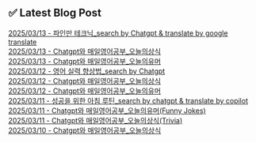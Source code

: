 
## ✅ Latest Blog Post
 
[2025/03/13 - 파인만 테크닉_search by Chatgpt &amp; translate by google translate](https://3hongstore.tistory.com/95) <br/>
[2025/03/13 - Chatgpt와 매일영어공부_오늘의상식](https://3hongstore.tistory.com/94) <br/>
[2025/03/13 - Chatgpt와 매일영어공부_오늘의유머](https://3hongstore.tistory.com/93) <br/>
[2025/03/12 - 영어 실력 향상법_search by Chatgpt](https://3hongstore.tistory.com/92) <br/>
[2025/03/12 - Chatgpt와 매일영어공부_오늘의상식](https://3hongstore.tistory.com/91) <br/>
[2025/03/12 - Chatgpt와 매일영어공부_오늘의유머](https://3hongstore.tistory.com/90) <br/>
[2025/03/11 - 성공을 위한 아침 루틴_search by chatgpt &amp; translate by copilot](https://3hongstore.tistory.com/89) <br/>
[2025/03/11 - Chatgpt와 매일영어공부_오늘의유머(Funny Jokes)](https://3hongstore.tistory.com/88) <br/>
[2025/03/11 - Chatgpt와 매일영어공부_오늘의상식(Trivia)](https://3hongstore.tistory.com/87) <br/>
[2025/03/10 - Chatgpt와 매일영어공부_오늘의상식](https://3hongstore.tistory.com/86) <br/>
